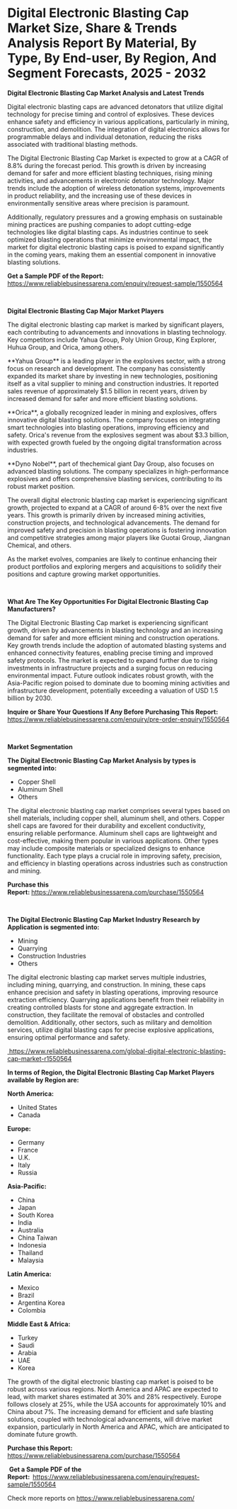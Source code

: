 <p><h1>Digital Electronic Blasting Cap Market Size, Share & Trends Analysis Report By Material, By Type, By End-user, By Region, And Segment Forecasts, 2025 - 2032</h1></p><p><strong>Digital Electronic Blasting Cap Market Analysis and Latest Trends</strong></p>
<p><p>Digital electronic blasting caps are advanced detonators that utilize digital technology for precise timing and control of explosives. These devices enhance safety and efficiency in various applications, particularly in mining, construction, and demolition. The integration of digital electronics allows for programmable delays and individual detonation, reducing the risks associated with traditional blasting methods.</p><p>The Digital Electronic Blasting Cap Market is expected to grow at a CAGR of 8.8% during the forecast period. This growth is driven by increasing demand for safer and more efficient blasting techniques, rising mining activities, and advancements in electronic detonator technology. Major trends include the adoption of wireless detonation systems, improvements in product reliability, and the increasing use of these devices in environmentally sensitive areas where precision is paramount.</p><p>Additionally, regulatory pressures and a growing emphasis on sustainable mining practices are pushing companies to adopt cutting-edge technologies like digital blasting caps. As industries continue to seek optimized blasting operations that minimize environmental impact, the market for digital electronic blasting caps is poised to expand significantly in the coming years, making them an essential component in innovative blasting solutions.</p></p>
<p><strong>Get a Sample PDF of the Report:&nbsp;</strong> <a href="https://www.reliablebusinessarena.com/enquiry/request-sample/1550564?utm_campaign=2958&utm_medium=2&utm_source=Github&utm_content=ia&utm_term=11042025&utm_id=digital-electronic-blasting-cap">https://www.reliablebusinessarena.com/enquiry/request-sample/1550564</a></p>
<p>&nbsp;</p>
<p><strong>Digital Electronic Blasting Cap Major Market Players</strong></p>
<p><p>The digital electronic blasting cap market is marked by significant players, each contributing to advancements and innovations in blasting technology. Key competitors include Yahua Group, Poly Union Group, King Explorer, Huhua Group, and Orica, among others.</p><p>**Yahua Group** is a leading player in the explosives sector, with a strong focus on research and development. The company has consistently expanded its market share by investing in new technologies, positioning itself as a vital supplier to mining and construction industries. It reported sales revenue of approximately $1.5 billion in recent years, driven by increased demand for safer and more efficient blasting solutions.</p><p>**Orica**, a globally recognized leader in mining and explosives, offers innovative digital blasting solutions. The company focuses on integrating smart technologies into blasting operations, improving efficiency and safety. Orica's revenue from the explosives segment was about $3.3 billion, with expected growth fueled by the ongoing digital transformation across industries.</p><p>**Dyno Nobel**, part of thechemical giant Day Group, also focuses on advanced blasting solutions. The company specializes in high-performance explosives and offers comprehensive blasting services, contributing to its robust market position.</p><p>The overall digital electronic blasting cap market is experiencing significant growth, projected to expand at a CAGR of around 6-8% over the next five years. This growth is primarily driven by increased mining activities, construction projects, and technological advancements. The demand for improved safety and precision in blasting operations is fostering innovation and competitive strategies among major players like Guotai Group, Jiangnan Chemical, and others.</p><p>As the market evolves, companies are likely to continue enhancing their product portfolios and exploring mergers and acquisitions to solidify their positions and capture growing market opportunities.</p></p>
<p>&nbsp;</p>
<p><strong>What Are The Key Opportunities For Digital Electronic Blasting Cap Manufacturers?</strong></p>
<p><p>The Digital Electronic Blasting Cap market is experiencing significant growth, driven by advancements in blasting technology and an increasing demand for safer and more efficient mining and construction operations. Key growth trends include the adoption of automated blasting systems and enhanced connectivity features, enabling precise timing and improved safety protocols. The market is expected to expand further due to rising investments in infrastructure projects and a surging focus on reducing environmental impact. Future outlook indicates robust growth, with the Asia-Pacific region poised to dominate due to booming mining activities and infrastructure development, potentially exceeding a valuation of USD 1.5 billion by 2030.</p></p>
<p><strong>Inquire or Share Your Questions If Any Before Purchasing This Report:</strong> <a href="https://www.reliablebusinessarena.com/enquiry/pre-order-enquiry/1550564?utm_campaign=2958&utm_medium=2&utm_source=Github&utm_content=ia&utm_term=11042025&utm_id=digital-electronic-blasting-cap">https://www.reliablebusinessarena.com/enquiry/pre-order-enquiry/1550564</a></p>
<p>&nbsp;</p>
<p><strong>Market Segmentation</strong></p>
<p><strong>The Digital Electronic Blasting Cap Market Analysis by types is segmented into:</strong></p>
<p><ul><li>Copper Shell</li><li>Aluminum Shell</li><li>Others</li></ul></p>
<p><p>The digital electronic blasting cap market comprises several types based on shell materials, including copper shell, aluminum shell, and others. Copper shell caps are favored for their durability and excellent conductivity, ensuring reliable performance. Aluminum shell caps are lightweight and cost-effective, making them popular in various applications. Other types may include composite materials or specialized designs to enhance functionality. Each type plays a crucial role in improving safety, precision, and efficiency in blasting operations across industries such as construction and mining.</p></p>
<p><strong>Purchase this Report:&nbsp;</strong><a href="https://www.reliablebusinessarena.com/purchase/1550564?utm_campaign=2958&utm_medium=2&utm_source=Github&utm_content=ia&utm_term=11042025&utm_id=digital-electronic-blasting-cap">https://www.reliablebusinessarena.com/purchase/1550564</a></p>
<p>&nbsp;</p>
<p><strong>The Digital Electronic Blasting Cap Market Industry Research by Application is segmented into:</strong></p>
<p><ul><li>Mining</li><li>Quarrying</li><li>Construction Industries</li><li>Others</li></ul></p>
<p><p>The digital electronic blasting cap market serves multiple industries, including mining, quarrying, and construction. In mining, these caps enhance precision and safety in blasting operations, improving resource extraction efficiency. Quarrying applications benefit from their reliability in creating controlled blasts for stone and aggregate extraction. In construction, they facilitate the removal of obstacles and controlled demolition. Additionally, other sectors, such as military and demolition services, utilize digital blasting caps for precise explosive applications, ensuring optimal performance and safety.</p></p>
<p><a href="https://www.reliablebusinessarena.com/global-digital-electronic-blasting-cap-market-r1550564?utm_campaign=2958&utm_medium=2&utm_source=Github&utm_content=ia&utm_term=11042025&utm_id=digital-electronic-blasting-cap">&nbsp;https://www.reliablebusinessarena.com/global-digital-electronic-blasting-cap-market-r1550564</a></p>
<p><strong>In terms of Region, the Digital Electronic Blasting Cap Market Players available by Region are:</strong></p>
<p>
    <p> <strong> North America: </strong>
        <ul>
            <li>United States</li>
            <li>Canada</li>
        </ul>
        </p> 
    <p> <strong> Europe: </strong>
        <ul>
            <li>Germany</li>
            <li>France</li>
            <li>U.K.</li>
            <li>Italy</li>
            <li>Russia</li>
        </ul>
        </p> 
    <p> <strong> Asia-Pacific: </strong>
        <ul>
            <li>China</li>
            <li>Japan</li>
            <li>South Korea</li>
            <li>India</li>
            <li>Australia</li>
            <li>China Taiwan</li>
            <li>Indonesia</li>
            <li>Thailand</li>
            <li>Malaysia</li>
        </ul>
        </p> 
    <p> <strong> Latin America: </strong>
        <ul>
            <li>Mexico</li>
            <li>Brazil</li>
            <li>Argentina Korea</li>
            <li>Colombia</li>
        </ul>
        </p> 
    <p> <strong> Middle East & Africa: </strong>
        <ul>
            <li>Turkey</li>
            <li>Saudi</li>
            <li>Arabia</li>
            <li>UAE</li>
            <li>Korea</li>
        </ul>
    </p>
    </p>
<p><p>The growth of the digital electronic blasting cap market is poised to be robust across various regions. North America and APAC are expected to lead, with market shares estimated at 30% and 28% respectively. Europe follows closely at 25%, while the USA accounts for approximately 10% and China about 7%. The increasing demand for efficient and safe blasting solutions, coupled with technological advancements, will drive market expansion, particularly in North America and APAC, which are anticipated to dominate future growth.</p></p>
<p><strong>Purchase this Report: </strong><a href="https://www.reliablebusinessarena.com/purchase/1550564?utm_campaign=2958&utm_medium=2&utm_source=Github&utm_content=ia&utm_term=11042025&utm_id=digital-electronic-blasting-cap">https://www.reliablebusinessarena.com/purchase/1550564</a></p>
<p>&nbsp;<strong>Get a Sample PDF of the Report:&nbsp;&nbsp;</strong><a href="https://www.reliablebusinessarena.com/enquiry/request-sample/1550564?utm_campaign=2958&utm_medium=2&utm_source=Github&utm_content=ia&utm_term=11042025&utm_id=digital-electronic-blasting-cap">https://www.reliablebusinessarena.com/enquiry/request-sample/1550564</a></p>
<p><strong></strong></p>
<p>Check more reports on <a href="https://www.reliablebusinessarena.com/?utm_campaign=2958&utm_medium=2&utm_source=Github&utm_content=ia&utm_term=11042025&utm_id=digital-electronic-blasting-cap">https://www.reliablebusinessarena.com/</a></p>